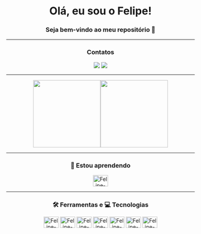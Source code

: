 <div align="center">
	
# Olá, eu sou o Felipe! #
### Seja bem-vindo ao meu repositório 👋 ###
	
---
  
### Contatos ###
  
<a href= "mailto:felipe.mont.siqueira@gmail.com" target="_blank" rel="noopener noreferrer"><img src="https://img.shields.io/badge/Gmail-D14836?style=for-the-badge&logo=gmail&logoColor=white"></a>
<a href="https://www.linkedin.com/in/felipe-siqueira-dev/" target="_blank" rel="noopener noreferrer"><img src="https://img.shields.io/badge/LinkedIn-0077B5?style=for-the-badge&logo=linkedin&logoColor=white"></a>

---

<a href="https://github.com/felipe-siqueira-dev"><img height="180em" src="https://github-readme-stats.vercel.app/api?username=felipe-siqueira-dev&show_icons=true&theme=dracula&include_all_commits=true&count_private=true"/><img height="180em" src="https://github-readme-stats.vercel.app/api/top-langs/?username=felipe-siqueira-dev&layout=compact&langs_count=16&theme=dracula"/></a>  
  
---
  
### 🌱 Estou aprendendo ###  
       
<img align="center" alt="Felipe-JS" height="30" width="40" src="https://cdn.jsdelivr.net/gh/devicons/devicon/icons/javascript/javascript-original.svg" />
	  
---
	  
### 🛠️ Ferramentas e  💻 Tecnologias ###
  
<img align="center" alt="Felipe-C" height="30" width="40" src="https://cdn.jsdelivr.net/gh/devicons/devicon/icons/c/c-original.svg" />
<img align="center" alt="Felipe-Java" height="30" width="40" src="https://cdn.jsdelivr.net/gh/devicons/devicon/icons/java/java-original.svg" />
<img align="center" alt="Felipe-html" height="30" width="40" src="https://cdn.jsdelivr.net/gh/devicons/devicon/icons/html5/html5-original.svg" />
<img align="center" alt="Felipe-css" height="30" width="40"src="https://cdn.jsdelivr.net/gh/devicons/devicon/icons/css3/css3-original.svg" />
<img align="center" alt="Felipe-Git" height="30" width="40" src="https://cdn.jsdelivr.net/gh/devicons/devicon/icons/git/git-original.svg" />
<img align="center" alt="Felipe-Figma" height="30" width="40" src="https://cdn.jsdelivr.net/gh/devicons/devicon/icons/figma/figma-original.svg" />
<img align="center" alt="Felipe-Figma" height="30" width="40" src="https://cdn.jsdelivr.net/gh/devicons/devicon/icons/trello/trello-plain.svg" />
          
</div>
